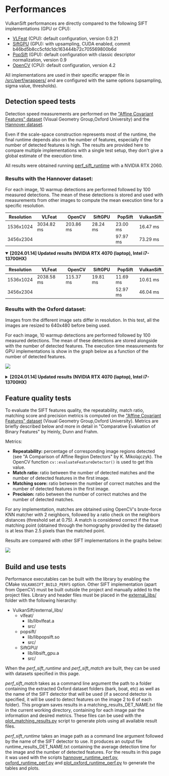# Performances

VulkanSift performances are directly compared to the following SIFT implementations (GPU or CPU):
- [VLFeat](https://www.vlfeat.org/) (CPU): default configuration, version 0.9.21
- [SiftGPU](https://github.com/pitzer/SiftGPU) (GPU): with upsampling, CUDA enabled, commit b46bd5b8cc5cfdc1dc163444b72c705569800b6d
- [PopSift](https://github.com/alicevision/popsift) (GPU): default configuration with classic descriptor normalization, version 0.9
- [OpenCV](https://opencv.org/) (CPU): default configuration, version 4.2

All implementations are used in their specific wrapper file in [/src/perf/wrappers/](/src/perf/wrappers/) and are configured with the same options (upsampling, sigma value, thresholds).


## Detection speed tests

Detection speed measurements are performed on the ["Affine Covariant Features" dataset](https://www.robots.ox.ac.uk/~vgg/data/affine/) (Visual Geometry Group,Oxford University) and the [Hannover dataset](http://www.tnt.uni-hannover.de/project/feature_evaluation/). 

Even if the scale-space construction represents most of the runtime, the final runtime depends also on the number of features, especially if the number of detected features is high. The results are provided here to compare multiple implementations with a single test setup, they don't give a global estimate of the execution time.

All results were obtained running [perf_sift_runtime](../src/perf/perf_runtime.cpp) with a NVIDIA RTX 2060.

### Results with the Hannover dataset:

For each image, 10 warmup detections are performed followed by 100 measured detections. The mean of these detections is stored and used with measurements from other images to compute the mean execution time for a specific resolution.

| Resolution | VLFeat     | OpenCV    | SiftGPU  | PopSift  | VulkanSift |
| ---------- | ---------- | --------- | -------- | -------- | ---------- |
| 1536x1024  | 3034.82 ms | 203.86 ms | 28.24 ms | 23.00 ms | 16.47 ms   |
| 3456x2304  |            |           |          | 97.97 ms | 73.29 ms   |

<details open>
<summary><b>[2024.01.14] Updated results (NVIDIA RTX 4070 (laptop), Intel i7-13700HX)</b></summary>

| Resolution | VLFeat     | OpenCV    | SiftGPU  | PopSift  | VulkanSift |
| ---------- | ---------- | --------- | -------- | -------- | ---------- |
| 1536x1024  | 2038.58 ms | 115.37 ms | 19.81 ms | 11.69 ms | 10.61 ms   |
| 3456x2304  |            |           |          | 52.97 ms | 46.04 ms   |

</details>

### Results with the Oxford dataset:

Images from the different image sets differ in resolution. In this test, all the images are resized to 640x480 before being used.

For each image, 10 warmup detections are performed followed by 100 measured detections. The mean of these detections are stored alongside with the number of detected features. The execution time measurements for GPU implementations is show in the graph below as a function of the number of detected features.

![](perf_runtime_oxford_640x480.png)

<details>
<summary><b>[2024.01.14] Updated results (NVIDIA RTX 4070 (laptop), Intel i7-13700HX)</b></summary>

![](perf_runtime_oxford_640x480_updated.png)

</details>

## Feature quality tests

To evaluate the SIFT features quality, the repeatability, match ratio, matching score and precision metrics is computed on the ["Affine Covariant Features" dataset](https://www.robots.ox.ac.uk/~vgg/data/affine/) (Visual Geometry Group,Oxford University). Metrics are briefly described below and more in detail in "Comparative Evaluation of Binary Features" by Heinly, Dunn and Frahm.


Metrics:
- **Repeatability:** percentage of corresponding image regions detected (see "A Comparison of Affine Region Detectors" by K. Mikolajczyk). The OpenCV function `cv::evaluateFeatureDetector()` is used to get this value.
- **Match ratio:** ratio between the number of detected matches and the number of detected features in the first image.
- **Matching score:** ratio between the number of correct matches and the number of detected features in the first image.
- **Precision:** ratio between the number of correct matches and the number of detected matches.

For any implementation, matches are obtained using OpenCV's brute-force KNN matcher with 2 neighbors, followed by a ratio check on the neighbors distances (threshold set at 0.75).
A match is considered correct if the true matching point (obtained through the homography provided by the dataset) is at less than 2.5 pixels than the matched point.


Results are compared with other SIFT implementations in the graphs below:

![](feature_metrics_comparison.png)

## Build and use tests

Performance executables can be built with the library by enabling the CMake `VULKANSIFT_BUILD_PERFS` option. Other SIFT implementation (apart from OpenCV) must be built outside the project and manually added to the project files. Library and header files must be placed in the [external_libs/](/external_libs/) folder with the following hierarchy:
- VulkanSift/external_libs/
  - vlfeat/
    - lib/libvlfeat.a
    - src/
  - popsift/
    - lib/libpopsift.so
    - src/
  - SiftGPU/
    - lib/libsift_gpu.a
    - src/

When the *perf_sift_runtime* and *perf_sift_match* are built, they can be used with datasets specified in this page. 

*perf_sift_match* takes as a command line argument the path to a folder containing the extracted Oxford dataset folders (bark, boat, etc) as well as the name of the SIFT detector that will be used (if a second detector is specified, it will be used to detect features on the image 2 to 6 of each folder). This program saves results in a matching_results_DET_NAME.txt file in the current working directory, containing for each image pair the information and desired metrics. These files can be used with the [plot_matching_results.py](/scripts/plot_matching_results.py) script to generate plots using all available result files.

*perf_sift_runtime* takes an image path as a command line argument followed by the name of the SIFT detector to use. It produces an output file runtime_results_DET_NAME.txt containing the average detection time for the image and the number of detected features. For the results in this page it was used with the scripts [hannover_runtime_perf.py](/scripts/hannover_runtime_perf.py), [oxford_runtime_perf.py](/scripts/oxford_runtime_perf.py) and [plot_oxford_runtime_perf.py](/scripts/plot_oxford_runtime_perf.py) to generate the tables and plots.
